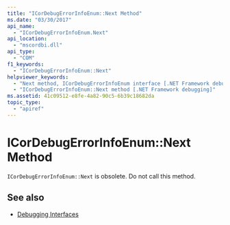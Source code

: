 ```yaml
---
title: "ICorDebugErrorInfoEnum::Next Method"
ms.date: "03/30/2017"
api_name: 
  - "ICorDebugErrorInfoEnum.Next"
api_location: 
  - "mscordbi.dll"
api_type: 
  - "COM"
f1_keywords: 
  - "ICorDebugErrorInfoEnum::Next"
helpviewer_keywords: 
  - "Next method, ICorDebugErrorInfoEnum interface [.NET Framework debugging]"
  - "ICorDebugErrorInfoEnum::Next method [.NET Framework debugging]"
ms.assetid: 41c09512-e8fe-4a82-90c5-6b39c18682da
topic_type: 
  - "apiref"
---
```

# ICorDebugErrorInfoEnum::Next Method
`ICorDebugErrorInfoEnum::Next` is obsolete. Do not call this method.  
  
## See also

- [Debugging Interfaces](../../../../docs/framework/unmanaged-api/debugging/debugging-interfaces.md)
